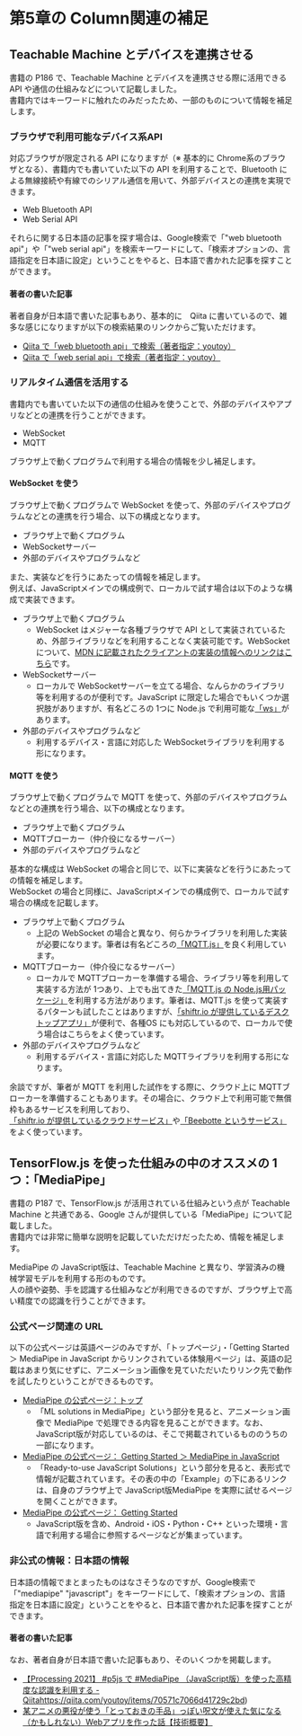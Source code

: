 # 第5章の Column関連の補足
## Teachable Machine とデバイスを連携させる
書籍の P186 で、Teachable Machine とデバイスを連携させる際に活用できる API や通信の仕組みなどについて記載しました。  
書籍内ではキーワードに触れたのみだったため、一部のものについて情報を補足します。

### ブラウザで利用可能なデバイス系API
対応ブラウザが限定される API になりますが（※ 基本的に Chrome系のブラウザとなる）、書籍内でも書いていた以下の API を利用することで、Bluetooth による無線接続や有線でのシリアル通信を用いて、外部デバイスとの連携を実現できます。

- Web Bluetooth API
- Web Serial API

それらに関する日本語の記事を探す場合は、Google検索で「"web bluetooth api"」や「"web serial api"」を検索キーワードにして、「検索オプションの、言語指定を日本語に設定」ということをやると、日本語で書かれた記事を探すことができます。

#### 著者の書いた記事
著者自身が日本語で書いた記事もあり、基本的に　Qiita に書いているので、雑多な感じになりますが以下の検索結果のリンクからご覧いただけます。

- [Qiita で「web bluetooth api」で検索（著者指定：youtoy）](https://qiita.com/search?sort=&q=web+bluetooth+api+user%3Ayoutoy)
- [Qiita で「web serial api」で検索（著者指定：youtoy）](https://qiita.com/search?q=web+serial+api+user%3Ayoutoy)

### リアルタイム通信を活用する
書籍内でも書いていた以下の通信の仕組みを使うことで、外部のデバイスやアプリなどとの連携を行うことができます。

- WebSocket
- MQTT

ブラウザ上で動くプログラムで利用する場合の情報を少し補足します。

#### WebSocket を使う
ブラウザ上で動くプログラムで WebSocket を使って、外部のデバイスやプログラムなどとの連携を行う場合、以下の構成となります。

- ブラウザ上で動くプログラム
- WebSocketサーバー
- 外部のデバイスやプログラムなど

また、実装などを行うにあたっての情報を補足します。  
例えば、JavaScriptメインでの構成例で、ローカルで試す場合は以下のような構成で実装できます。

- ブラウザ上で動くプログラム
   - WebSocket はメジャーな各種ブラウザで API として実装されているため、外部ライブラリなどを利用することなく実装可能です。WebSocket について、[MDN に記載されたクライアントの実装の情報へのリンクはこちら](https://developer.mozilla.org/ja/docs/Web/API/WebSockets_API/Writing_WebSocket_client_applications)です。
- WebSocketサーバー
   - ローカルで WebSocketサーバーを立てる場合、なんらかのライブラリ等を利用するのが便利です。JavaScript に限定した場合でもいくつか選択肢がありますが、有名どころの 1つに Node.js で利用可能な[「ws」](https://github.com/websockets/ws)があります。
- 外部のデバイスやプログラムなど
   - 利用するデバイス・言語に対応した WebSocketライブラリを利用する形になります。

#### MQTT を使う
ブラウザ上で動くプログラムで MQTT を使って、外部のデバイスやプログラムなどとの連携を行う場合、以下の構成となります。

- ブラウザ上で動くプログラム
- MQTTブローカー（仲介役になるサーバー）
- 外部のデバイスやプログラムなど

基本的な構成は WebSocket の場合と同じで、以下に実装などを行うにあたっての情報を補足します。  
WebSocket の場合と同様に、JavaScriptメインでの構成例で、ローカルで試す場合の構成を記載します。

- ブラウザ上で動くプログラム
   - 上記の WebSocket の場合と異なり、何らかライブラリを利用した実装が必要になります。筆者は有名どころの[「MQTT.js」](https://github.com/mqttjs/MQTT.js)を良く利用しています。
- MQTTブローカー（仲介役になるサーバー）
   - ローカルで MQTTブローカーを準備する場合、ライブラリ等を利用して実装する方法が 1つあり、上でも出てきた[「MQTT.js の Node.js用パッケージ」](https://www.npmjs.com/package/mqtt)を利用する方法があります。筆者は、MQTT.js を使って実装するパターンも試したことはありますが、[「shiftr.io が提供しているデスクトップアプリ」](https://www.shiftr.io/desktop)が便利で、各種OS にも対応しているので、ローカルで使う場合はこちらをよく使っています。
- 外部のデバイスやプログラムなど
   - 利用するデバイス・言語に対応した MQTTライブラリを利用する形になります。

余談ですが、筆者が MQTT を利用した試作をする際に、クラウド上に MQTTブローカーを準備することもあります。その場合に、クラウド上で利用可能で無償枠もあるサービスを利用しており、[「shiftr.io が提供しているクラウドサービス」](https://www.shiftr.io/cloud)や[「Beebotte というサービス」](https://beebotte.com/)をよく使っています。

## TensorFlow.js を使った仕組みの中のオススメの 1つ：「MediaPipe」
書籍の P187 で、TensorFlow.js が活用されている仕組みという点が Teachable Machine と共通である、Google さんが提供している「MediaPipe」について記載しました。  
書籍内では非常に簡単な説明を記載していただけだったため、情報を補足します。

MediaPipe の JavaScript版は、Teachable Machine と異なり、学習済みの機械学習モデルを利用する形のものです。  
人の顔や姿勢、手を認識する仕組みなどが利用できるのですが、ブラウザ上で高い精度での認識を行うことができます。

### 公式ページ関連の URL
以下の公式ページは英語ページのみですが、「トップページ」・「Getting Started ＞ MediaPipe in JavaScript からリンクされている体験用ページ」は、英語の記載はあまり気にせずに、アニメーション画像を見ていただいたりリンク先で動作を試したりということができるものです。

- [MediaPipe の公式ページ：トップ](https://google.github.io/mediapipe/)
   - 「ML solutions in MediaPipe」という部分を見ると、アニメーション画像で MediaPipe で処理できる内容を見ることができます。なお、JavaScript版が対応しているのは、そこで掲載されているもののうちの一部になります。
- [MediaPipe の公式ページ： Getting Started ＞ MediaPipe in JavaScript](https://google.github.io/mediapipe/getting_started/javascript.html)
   - 「Ready-to-use JavaScript Solutions」という部分を見ると、表形式で情報が記載されています。その表の中の「Example」の下にあるリンクは、自身のブラウザ上で JavaScript版MediaPipe を実際に試せるページを開くことができます。
- [MediaPipe の公式ページ： Getting Started](https://google.github.io/mediapipe/getting_started/getting_started.html)
   - JavaScript版を含め、Android・iOS・Python・C++ といった環境・言語で利用する場合に参照するページなどが集まっています。

### 非公式の情報：日本語の情報
日本語の情報でまとまったものはなさそうなのですが、Google検索で「"mediapipe" "javascript"」をキーワードにして、「検索オプションの、言語指定を日本語に設定」ということをやると、日本語で書かれた記事を探すことができます。

#### 著者の書いた記事
なお、著者自身が日本語で書いた記事もあり、そのいくつかを掲載します。

- [【Processing 2021】 #p5js で #MediaPipe （JavaScript版）を使った高精度な認識を利用する - Qiita](
　)https://qiita.com/youtoy/items/70571c7066d41729c2bd)
- [某アニメの悪役が使う「とっておきの手品」っぽい呪文が使えた気になる（かもしれない）Webアプリを作った話【技術概要】](https://zenn.dev/youtoy/articles/8900adadd996caf643a5)
